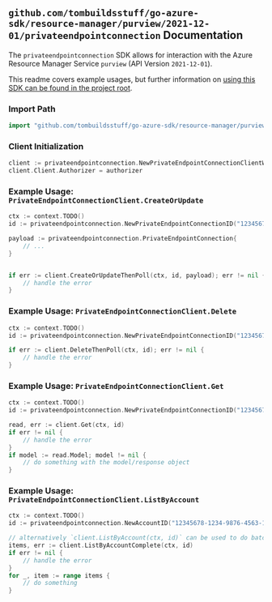 
## `github.com/tombuildsstuff/go-azure-sdk/resource-manager/purview/2021-12-01/privateendpointconnection` Documentation

The `privateendpointconnection` SDK allows for interaction with the Azure Resource Manager Service `purview` (API Version `2021-12-01`).

This readme covers example usages, but further information on [using this SDK can be found in the project root](https://github.com/tombuildsstuff/go-azure-sdk/tree/main/docs).

### Import Path

```go
import "github.com/tombuildsstuff/go-azure-sdk/resource-manager/purview/2021-12-01/privateendpointconnection"
```


### Client Initialization

```go
client := privateendpointconnection.NewPrivateEndpointConnectionClientWithBaseURI("https://management.azure.com")
client.Client.Authorizer = authorizer
```


### Example Usage: `PrivateEndpointConnectionClient.CreateOrUpdate`

```go
ctx := context.TODO()
id := privateendpointconnection.NewPrivateEndpointConnectionID("12345678-1234-9876-4563-123456789012", "example-resource-group", "accountValue", "privateEndpointConnectionValue")

payload := privateendpointconnection.PrivateEndpointConnection{
	// ...
}


if err := client.CreateOrUpdateThenPoll(ctx, id, payload); err != nil {
	// handle the error
}
```


### Example Usage: `PrivateEndpointConnectionClient.Delete`

```go
ctx := context.TODO()
id := privateendpointconnection.NewPrivateEndpointConnectionID("12345678-1234-9876-4563-123456789012", "example-resource-group", "accountValue", "privateEndpointConnectionValue")

if err := client.DeleteThenPoll(ctx, id); err != nil {
	// handle the error
}
```


### Example Usage: `PrivateEndpointConnectionClient.Get`

```go
ctx := context.TODO()
id := privateendpointconnection.NewPrivateEndpointConnectionID("12345678-1234-9876-4563-123456789012", "example-resource-group", "accountValue", "privateEndpointConnectionValue")

read, err := client.Get(ctx, id)
if err != nil {
	// handle the error
}
if model := read.Model; model != nil {
	// do something with the model/response object
}
```


### Example Usage: `PrivateEndpointConnectionClient.ListByAccount`

```go
ctx := context.TODO()
id := privateendpointconnection.NewAccountID("12345678-1234-9876-4563-123456789012", "example-resource-group", "accountValue")

// alternatively `client.ListByAccount(ctx, id)` can be used to do batched pagination
items, err := client.ListByAccountComplete(ctx, id)
if err != nil {
	// handle the error
}
for _, item := range items {
	// do something
}
```

